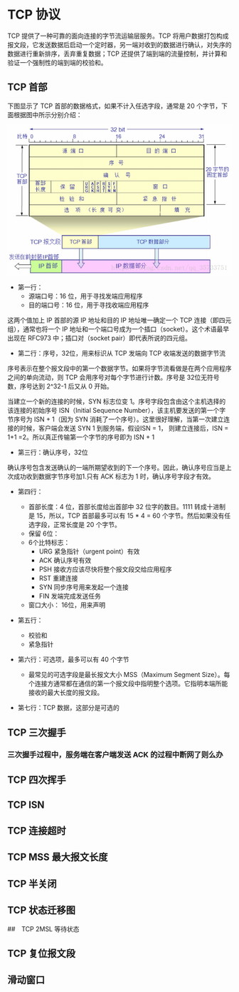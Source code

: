 # TCP 协议

TCP 提供了一种可靠的面向连接的字节流运输层服务。TCP 将用户数据打包构成报文段，它发送数据后启动一个定时器，另一端对收到的数据进行确认，对失序的数据进行重新排序，丢弃重复数据；TCP 还提供了端到端的流量控制，并计算和验证一个强制性的端到端的校验和。
## TCP 首部

下图显示了 TCP 首部的数据格式，如果不计入任选字段，通常是 20 个字节，下面根据图中所示分别介绍：

![tcp-1](./tcp-1.png)

- 第一行：
    - 源端口号：16 位，用于寻找发端应用程序
    - 目的端口号：16 位，用于寻找收端应用程序

这两个值加上 IP 首部的源 IP 地址和目的 IP 地址唯一确定一个 TCP 连接（即四元组），通常也将一个 IP 地址和一个端口号成为一个插口（socket）。这个术语最早出现在 RFC973 中；插口对（socket pair）即代表所说的四元组。

- 第二行：序号，32位，用来标识从 TCP 发端向 TCP 收端发送的数据字节流

序号表示在整个报文段中的第一个数据字节。如果将字节流看做是在两个应用程序之间的单向流动，则 TCP 会用序号对每个字节进行计数。序号是 32位无符号数，序号达到 2^32-1 后又从 0 开始。

当建立一个新的连接的时候，SYN 标志位变 1。序号字段包含由这个主机选择的该连接的初始序号 ISN（Initial Sequence Number），该主机要发送的第一个字节序号为 ISN + 1（因为 SYN 消耗了一个序号）。这里很好理解，当第一次建立连接的时候，客户端会发送 SYN 1 到服务端，假设ISN = 1， 则建立连接后，ISN = 1+1 =2。所以真正传输第一个字节的序号即为 ISN + 1 

- 第三行：确认序号，32位

确认序号包含发送确认的一端所期望收到的下一个序号。因此，确认序号应当是上次成功收到数据字节序号加1.只有 ACK 标志为 1 时，确认序号字段才有效。

- 第四行：
    - 首部长度：4 位，首部长度给出首部中 32 位字的数目。1111 转成十进制是 15，所以，TCP 首部最多可以有 15 * 4 = 60 个字节。然后如果没有任选字段，正常长度是 20 个字节。
    - 保留 6位：
    - 6个比特标志：
        - URG 紧急指针（urgent point）有效
        - ACK 确认序号有效
        - PSH 接收方应该尽快将整个报文段交给应用程序
        - RST 重建连接
        - SYN 同步序号用来发起一个连接
        - FIN 发端完成发送任务
    - 窗口大小： 16位，用来声明

- 第五行：
    - 校验和
    - 紧急指针

- 第六行：可选项，最多可以有 40 个字节
    - 最常见的可选字段是最长报文大小 MSS（Maximum Segment Size）。每个连接方通常都在通信的第一个报文段中指明整个选项。它指明本端所能接收的最大长度的报文段。
- 第七行：TCP 数据，这部分是可选的

## TCP 三次握手

### 三次握手过程中，服务端在客户端发送 ACK 的过程中断网了则么办

## TCP 四次挥手

## TCP ISN

## TCP 连接超时

## TCP MSS 最大报文长度

## TCP 半关闭

## TCP 状态迁移图

##　TCP 2MSL 等待状态

## TCP 复位报文段

## 滑动窗口